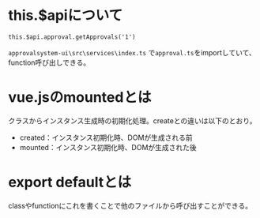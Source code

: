 # this.$apiについて

```
this.$api.approval.getApprovals('1')
```

`approvalsystem-ui\src\services\index.ts`
で`approval.ts`をimportしていて、function呼び出しできる。

# vue.jsのmountedとは

クラスからインスタンス生成時の初期化処理。createとの違いは以下のとおり。

- created：インスタンス初期化時、DOMが生成される前
- mounted：インスタンス初期化時、DOMが生成された後

# export defaultとは

classやfunctionにこれを書くことで他のファイルから呼び出すことができる。